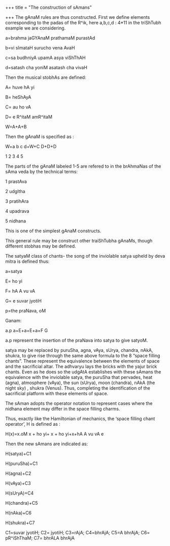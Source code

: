 +++
title = "The construction of sAmans"

+++
The gAnaM rules are thus constructed. First we define elements
corresponding to the padas of the R^ik, here a,b,c,d : 4\*11 in the
triShTubh example we are considering.

a=brahma jaGYAnaM prathamaM purastAd  
  
b=vi sImataH surucho vena AvaH  
  
c=sa budhniyA upamA asya viShThAH  
  
d=satash cha yoniM asatash cha vivaH

Then the musical stobhAs are defined:  
  
A= huve hA yi  
  
B= heShAyA  
  
C= au ho vA  
  
D= e R^itaM amR^itaM  
  
W=A+A+B

Then the gAnaM is specified as :  
  
W+a  b c d+W+C D+D+D  
  
1 2 3 4 5  
  
The parts of the gAnaM labeled 1-5 are refered to in the brAhmaNas of
the sAma veda by the technical terms:  
  
1 prastAva  
  
2 udgItha  
  
3 pratihAra  
  
4 upadrava  
  
5 nidhana  
  
This is one of the simplest gAnaM constructs.

This general rule may be construct other traiShTubha gAnaMs, though
different stobhas may be defined.

The satyaM class of chants- the song of the inviolable satya upheld by
deva mitra is defined thus:  
  
a=satya  
  
E= ho yi  
  
F= hA A vu vA  
  
G= e suvar jyotiH  
  
p=the praNava, oM  
  
Ganam:  
  
a.p a+E+a+E+a+F G  
  
a.p represent the insertion of the praNava into satya to give satyoM.

satya may be replaced by puruSha, agna, vAya, sUrya, chandra, nAkA,
shukra, to give rise through the same above formula to the 8 “space
filling chants”. These represent the equivalence between the elements of
space and the sacrificial altar. The adhvaryu lays the bricks with the
yajur brick chants. Even as he does so the udgAtA establishes with these
sAmans the equivalence with the inviolable satya, the puruSha that
pervades, heat (agna), atmosphere (vAya), the sun (sUrya), moon
(chandra), nAkA (the night sky) , shukra (Venus). Thus, completing the
identification of the sacrificial platform with these elements of space.

The sAman adopts the operator notation to represent cases where the
nidhana element may differ in the space filling charms.  
  
Thus, exactly like the Hamiltonian of mechanics, the ‘space filling
chant operator’, H is defined as :  
  
H(x)=x.oM x + ho yi+ x + ho yi+x+hA A vu vA e  
  
Then the new sAmans are indicated as:  
  
H(satya)+C1  
  
H(puruSha)+C1  
  
H(agna)+C2  
  
H(vAya)+C3  
  
H(sUryA)+C4  
  
H(chandra)+C5  
  
H(nAka)+C6  
  
H(shukra)+C7  
  
C1=suvar jyotiH; C2= jyotiH; C3=rAjA; C4=bhrAjA; C5=A bhrAjA; C6=
pR^iShThaM; C7= bhrALA bhrAjA
